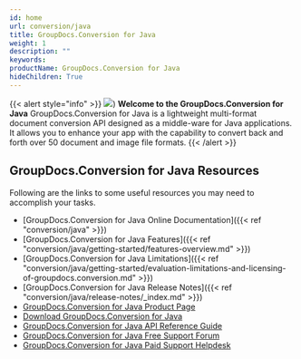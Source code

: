 ```yaml
---
id: home
url: conversion/java
title: GroupDocs.Conversion for Java
weight: 1
description: ""
keywords: 
productName: GroupDocs.Conversion for Java
hideChildren: True
---
```

{{< alert style="info" >}}
![](conversion/java/images/home.png)) **Welcome to the GroupDocs.Conversion for Java** GroupDocs.Conversion for Java is a lightweight multi-format document conversion API designed as a middle-ware for Java applications. It allows you to enhance your app with the capability to convert back and forth over 50 document and image file formats. 
{{< /alert >}}

## GroupDocs.Conversion for Java Resources
Following are the links to some useful resources you may need to accomplish your tasks.
*   [GroupDocs.Conversion for Java Online Documentation]({{< ref "conversion/java" >}})
*   [GroupDocs.Conversion for Java Features]({{< ref "conversion/java/getting-started/features-overview.md" >}})
*   [GroupDocs.Conversion for Java Limitations]({{< ref "conversion/java/getting-started/evaluation-limitations-and-licensing-of-groupdocs.conversion.md" >}})
*   [GroupDocs.Conversion for Java Release Notes]({{< ref "conversion/java/release-notes/_index.md" >}})
*   [GroupDocs.Conversion for Java Product Page](https://products.groupdocs.com/conversion/java)
*   [Download GroupDocs.Conversion for Java](https://repository.groupdocs.com/webapp/#/artifacts/browse/tree/General/repo/com/groupdocs/groupdocs-conversion)
*   [GroupDocs.Conversion for Java API Reference Guide](https://apireference.groupdocs.com/java/conversion)
*   [GroupDocs.Conversion for Java Free Support Forum](https://forum.groupdocs.com/c/conversion)
*   [GroupDocs.Conversion for Java Paid Support Helpdesk](https://helpdesk.groupdocs.com/)
